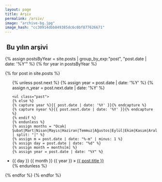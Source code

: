 ```yaml
---
layout: page
title: Arşiv
permalink: /arsiv/
image: "archive-bg.jpg"
image_hash: "cc30914dbb849385dc6c0bf877626671"
---
```

  
<div class="col-lg-8 col-md-10 mx-auto">
<section id="archive">
<h2><i class="fa fa-file-archive-o"></i>&nbsp;Bu yılın arşivi</h2>
{% assign postsByYear = site.posts | group_by_exp:"post", "post.date | date: '%Y'"  %}
  {% for year in postsByYear %}

  {% for post in site.posts %}

  <ul class="this">
  {% unless post.next %}
  {% assign year = post.date | date: '%Y' %}
  {% assign n_year = post.next.date | date: '%Y' %}
 
 

    <ul class="past">
    {% else %}
    {% capture year %}{{ post.date | date: '%Y' }}{% endcapture %}
    {% capture nyear %}{{ post.next.date | date: '%Y' }}{% endcapture %}
    {% endif %}
    {% endunless %}
    {% assign months = "Ocak|Şubat|Mart|Nisan|Mayıs|Haziran|Temmuz|Ağustos|Eylül|Ekim|Kasım|Aralık" | split: "|" %}
    {% assign m = post.date | date: "%-m" | minus: 1 %}
    {% assign day = post.date | date: "%d" %}
    {% assign month = months[m] %}
    {% assign year = post.date | date: "%Y" %}
  <li class="arch-list"> {{ day }} {{ month }} {{ year }} &raquo; <a href="{{site.baseurl}}{{ post.url }}">{{ post.title }}</a> </li>
  {% endunless %}
  </ul>
{% endfor %}
{% endfor %}

</section>
</div>



